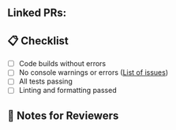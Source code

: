 <!-- Links to corresponding or cloned PRs, optional. -->
## Linked PRs: 

## 📋 Checklist

- [ ] Code builds without errors
- [ ] No console warnings or errors ([List of issues](https://linear.app/lender/project/fe-tech-console-errors-and-warnings-df63ad5d3501/issues))
- [ ] All tests passing
- [ ] Linting and formatting passed

## 📣 Notes for Reviewers

<!-- Optional: anything specific you'd like reviewers to focus on or questions you have. -->
